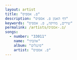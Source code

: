 ```yaml
---
layout: artist
title: "פ. אספיס"
description: "דף האמן פ. אספיס"
keywords: "שירים, מוזיקה, פ. אספיס"
permalink: /artists/פ.-אספיס/
songs:
  - number: "33011"
    name: "אהבתי"
    album: "סינגלים"
    artist: "פ. אספיס"
---
```

